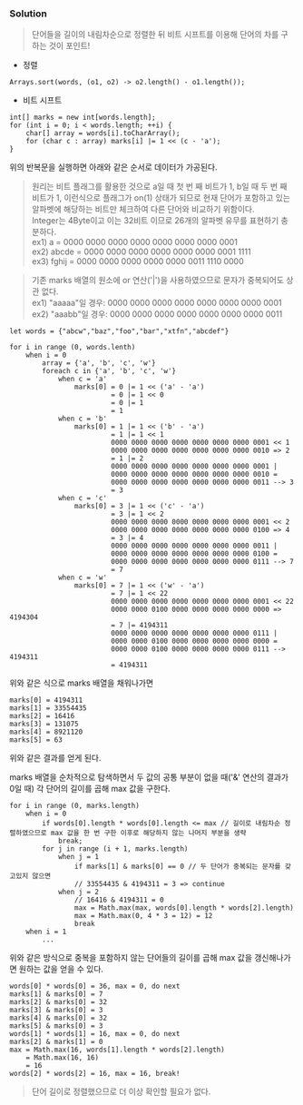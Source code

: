 ### Solution

>단어들을 길이의 내림차순으로 정렬한 뒤 비트 시프트를 이용해 단어의 차를 구하는 것이 포인트!

- 정렬
```
Arrays.sort(words, (o1, o2) -> o2.length() - o1.length());
```

- 비트 시프트
```
int[] marks = new int[words.length];
for (int i = 0; i < words.length; ++i) {
    char[] array = words[i].toCharArray();
    for (char c : array) marks[i] |= 1 << (c - 'a');
}
```

위의 반복문을 실행하면 아래와 같은 순서로 데이터가 가공된다.
>원리는 비트 플래그를 활용한 것으로 a일 때 첫 번 째 비트가 1, b일 때 두 번 째 비트가 1, 이런식으로 플래그가 on(1) 상태가 되므로 현재 단어가 포함하고 있는 알파벳에 해당하는 비트만 체크하여 다른 단어와 비교하기 위함이다.<br>
>Integer는 4Byte이고 이는 32비트 이므로 26개의 알파벳 유무를 표현하기 충분하다.<br>
>ex1) a     = 0000 0000 0000 0000 0000 0000 0000 0001<br>
>ex2) abcde = 0000 0000 0000 0000 0000 0000 0001 1111<br>
>ex3) fghij = 0000 0000 0000 0000 0000 0011 1110 0000

>기존 marks 배열의 원소에 or 연산('|')을 사용하였으므로 문자가 중복되어도 상관 없다.<br>
>ex1) "aaaaa"일 경우: 0000 0000 0000 0000 0000 0000 0000 0001<br>
>ex2) "aaabb"일 경우: 0000 0000 0000 0000 0000 0000 0000 0011

```
let words = {"abcw","baz","foo","bar","xtfn","abcdef"}

for i in range (0, words.lenth)
    when i = 0
        array = {'a', 'b', 'c', 'w'}
        foreach c in {'a', 'b', 'c', 'w'}
            when c = 'a'
                marks[0] = 0 |= 1 << ('a' - 'a')
                         = 0 |= 1 << 0
                         = 0 |= 1
                         = 1
            when c = 'b' 
                marks[0] = 1 |= 1 << ('b' - 'a')
                         = 1 |= 1 << 1
                         0000 0000 0000 0000 0000 0000 0000 0001 << 1
                         0000 0000 0000 0000 0000 0000 0000 0010 => 2
                         = 1 |= 2
                         0000 0000 0000 0000 0000 0000 0000 0001 |
                         0000 0000 0000 0000 0000 0000 0000 0010 =
                         0000 0000 0000 0000 0000 0000 0000 0011 --> 3 
                         = 3
            when c = 'c'
                marks[0] = 3 |= 1 << ('c' - 'a')
                         = 3 |= 1 << 2
                         0000 0000 0000 0000 0000 0000 0000 0001 << 2
                         0000 0000 0000 0000 0000 0000 0000 0100 => 4
                         = 3 |= 4
                         0000 0000 0000 0000 0000 0000 0000 0011 |
                         0000 0000 0000 0000 0000 0000 0000 0100 =
                         0000 0000 0000 0000 0000 0000 0000 0111 --> 7
                         = 7
            when c = 'w'
                marks[0] = 7 |= 1 << ('w' - 'a')
                         = 7 |= 1 << 22
                         0000 0000 0000 0000 0000 0000 0000 0001 << 22 
                         0000 0000 0100 0000 0000 0000 0000 0000 => 4194304
                         = 7 |= 4194311
                         0000 0000 0000 0000 0000 0000 0000 0111 |
                         0000 0000 0100 0000 0000 0000 0000 0000 =
                         0000 0000 0100 0000 0000 0000 0000 0111 --> 4194311
                         = 4194311
```

위와 같은 식으로 marks 배열을 채워나가면

```
marks[0] = 4194311
marks[1] = 33554435
marks[2] = 16416
marks[3] = 131075
marks[4] = 8921120
marks[5] = 63 
```

위와 같은 결과를 얻게 된다.

marks 배열을 순차적으로 탐색하면서 두 값의 공통 부분이 없을 때('&' 연산의 결과가 0일 때) 각 단어의 길이를 곱해 max 값을 구한다.

```
for i in range (0, marks.length)
    when i = 0
        if words[0].length * words[0].length <= max // 길이로 내림차순 정렬하였으므로 max 값을 한 번 구한 이후로 해당하지 않는 나머지 부분을 생략
            break;
        for j in range (i + 1, marks.length)
            when j = 1
                if marks[1] & marks[0] == 0 // 두 단어가 중복되는 문자를 갖고있지 않으면
                // 33554435 & 4194311 = 3 => continue
            when j = 2
                // 16416 & 4194311 = 0
                max = Math.max(max, words[0].length * words[2].length)
                max = Math.max(0, 4 * 3 = 12) = 12 
                break
    when i = 1
        ...
```

위와 같은 방식으로 중복을 포함하지 않는 단어들의 길이를 곱해 max 값을 갱신해나가면 원하는 값을 얻을 수 있다.

```
words[0] * words[0] = 36, max = 0, do next
marks[1] & marks[0] = 7
marks[2] & marks[0] = 32
marks[3] & marks[0] = 3
marks[4] & marks[0] = 32
marks[5] & marks[0] = 3
words[1] * words[1] = 16, max = 0, do next
marks[2] & marks[1] = 0
max = Math.max(16, words[1].length * words[2].length)
    = Math.max(16, 16)
    = 16
words[2] * words[2] = 16, max = 16, break!
```

>단어 길이로 정렬했으므로 더 이상 확인할 필요가 없다.
